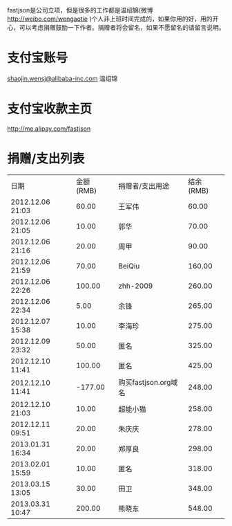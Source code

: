 fastjson是公司立项，但是很多的工作都是温绍锦(微博 http://weibo.com/wengaotie )个人非上班时间完成的，如果你用的好，用的开心，可以考虑捐赠鼓励一下作者。捐赠者将会留名，如果不愿留名的请留言说明。

# 支付宝账号
shaojin.wensj@alibaba-inc.com 温绍锦

# 支付宝收款主页
http://me.alipay.com/fastjson

# 捐赠/支出列表
<table>
<tr><td>日期</td><td>金额 (RMB) </td><td>捐赠者/支出用途</td><td>结余(RMB)</td></tr>
<tr><td>2012.12.06 21:03</td><td>60.00</td><td>王军伟</td><td>60.00</td></tr>
<tr><td>2012.12.06 21:05</td><td>10.00</td><td>郭华</td><td>70.00</td></tr>
<tr><td>2012.12.06 21:16</td><td>20.00</td><td>周甲</td><td>90.00</td></tr>
<tr><td>2012.12.06 21:59</td><td>70.00</td><td>BeiQiu</td><td>160.00</td></tr>
<tr><td>2012.12.06 22:26</td><td>100.00</td><td>zhh-2009</td><td>260.00</td></tr>
<tr><td>2012.12.06 22:34</td><td>5.00</td><td>余锋</td><td>265.00</td></tr>
<tr><td>2012.12.07 15:38</td><td>10.00</td><td>李海珍</td><td>275.00</td></tr>
<tr><td>2012.12.09 23:32</td><td>50.00</td><td>匿名</td><td>325.00</td></tr>
<tr><td>2012.12.10 11:41</td><td>100.00</td><td>匿名</td><td>425.00</td></tr>
<tr><td>2012.12.10 11:41</td><td>-177.00</td><td>购买fastjson.org域名</td><td>248.00</td></tr>
<tr><td>2012.12.10 21:03</td><td>10.00</td><td>超能小猫</td><td>258.00</td></tr>
<tr><td>2012.12.11 09:51</td><td>20.00</td><td>朱庆庆</td><td>278.00</td></tr>
<tr><td>2013.01.31 16:34</td><td>20.00</td><td>郑厚良</td><td>298.00</td></tr>
<tr><td>2013.02.01 15:59</td><td>10.00</td><td>匿名</td><td>318.00</td></tr>
<tr><td>2013.03.15 13:05</td><td>30.00</td><td>田卫</td><td>348.00</td></tr>
<tr><td>2013.03.31 10:47</td><td>200.00</td><td>熊晓东</td><td>548.00</td></tr>
</table>